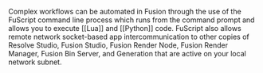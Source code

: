 Complex workflows can be automated in Fusion through the use of the FuScript command line process which runs from the command prompt and allows you to execute [[Lua]] and [[Python]] code. FuScript also allows remote network socket-based app intercommunication to other copies of Resolve Studio, Fusion Studio, Fusion Render Node, Fusion Render Manager, Fusion Bin Server, and Generation that are active on your local network subnet.